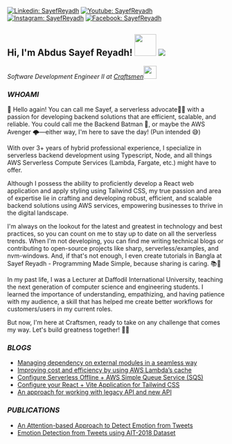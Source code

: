 [![Linkedin: SayefReyadh](https://img.shields.io/badge/-SayefReyadh-blue?style=flat-square&logo=Linkedin&logoColor=white&link=https://www.linkedin.com/in/SayefReyadh/)](https://www.linkedin.com/in/SayefReyadh/)
[![Youtube: SayefReyadh](https://img.shields.io/youtube/channel/subscribers/UCMrXkqBzR71QsTxuwIJalGg?label=Sayef%20Reyadh%20-%20Programming%20Made%20Simple&style=social)](https://youtube.com/sayefreyadh)
[![Instagram: SayefReyadh](https://img.shields.io/badge/-SayefReyadh-red?style=flat-square&logo=instagram&logoColor=white&link=https://instagram.com/SayefReyadh/)](https://instagram.com/SayefReyadh)
[![Facebook: SayefReyadh](https://img.shields.io/badge/-SayefReyadh-blue?style=flat-square&logo=Facebook&logoColor=white&link=https://www.facebook.com/A.SayefReyadh/)](https://www.facebook.com/A.SayefReyadh/)

<h2>Hi, I'm Abdus Sayef Reyadh! <img src="https://media.giphy.com/media/mGcNjsfWAjY5AEZNw6/giphy.gif" width="50"> <img id="preview" src="https://komarev.com/ghpvc/?username=sayefreyadh&color=red"></h2>
<p><em>Software Development Engineer II at <a href="https://craftsmenltd.com/">Craftsmen</a><img src="https://media.giphy.com/media/WUlplcMpOCEmTGBtBW/giphy.gif" width="30"> 
</em></p>

### _WHOAMI_

👋 Hello again! You can call me Sayef, a serverless advocate🦸‍♂️ with a passion for developing backend solutions that are efficient, scalable, and reliable. You could call me the Backend Batman 🦇, or maybe the AWS Avenger 🌩️—either way, I'm here to save the day! (Pun intended 😅)

With over 3+ years of hybrid professional experience, I specialize in serverless backend development using Typescript, Node, and all things AWS Serverless Compute Services (Lambda, Fargate, etc.) might have to offer.

Although I possess the ability to proficiently develop a React web application and apply styling using Tailwind CSS, my true passion and area of expertise lie in crafting and developing robust, efficient, and scalable backend solutions using AWS services, empowering businesses to thrive in the digital landscape.

I'm always on the lookout for the latest and greatest in technology and best practices, so you can count on me to stay up to date on all the serverless trends. When I'm not developing, you can find me writing technical blogs or contributing to open-source projects like sharp, serverless/examples, and nvm-windows. And, if that's not enough, I even create tutorials in Bangla at Sayef Reyadh - Programming Made Simple, because sharing is caring. 📚🤝

In my past life, I was a Lecturer at Daffodil International University, teaching the next generation of computer science and engineering students. I learned the importance of understanding, empathizing, and having patience with my audience, a skill that has helped me create better workflows for customers/users in my current roles.

But now, I'm here at Craftsmen, ready to take on any challenge that comes my way. Let's build greatness together! 💪🚀

### _BLOGS_

- [Managing dependency on external modules in a seamless way](https://craftsmenltd.com/blog/2022/09/06/managing-dependency-on-external-modules-in-a-seamless-way/)
- [Improving cost and efficiency by using AWS Lambda’s cache](https://craftsmenltd.com/blog/2022/07/15/improving-cost-and-efficiency-by-using-aws-lambda-cache/)
- [Configure Serverless Offline + AWS Simple Queue Service (SQS)](https://craftsmenltd.com/blog/2022/10/17/configure-serverless-offline-aws-sqs/)
- [Configure your React + Vite Application for Tailwind CSS](https://craftsmenltd.com/blog/2022/07/18/configure-your-react-vite-application-for-tailwind-css/)
- [An approach for working with legacy API and new API](https://craftsmenltd.com/blog/2022/06/14/an-approach-for-working-with-legacy-api-and-new-api/)

### _PUBLICATIONS_

- [An Attention-based Approach to Detect Emotion from Tweets](https://ieeexplore.ieee.org/document/9274600)
- [Emotion Detection from Tweets using AIT-2018 Dataset](https://ieeexplore.ieee.org/abstract/document/8975433)
